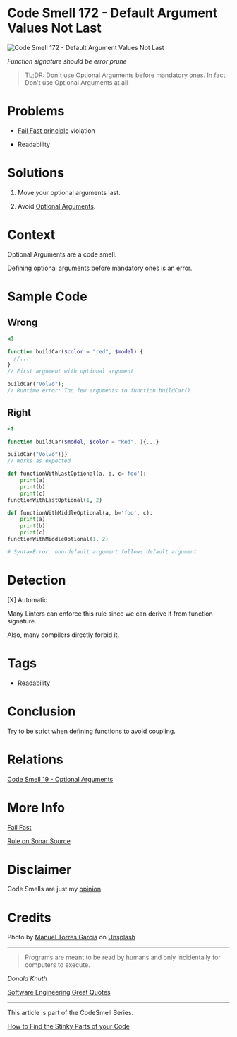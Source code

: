 # Code Smell 172 - Default Argument Values Not Last
            
![Code Smell 172 - Default Argument Values Not Last](Code%20Smell%20172%20-%20Default%20Argument%20Values%20Not%20Last.jpg)

*Function signature should be error prune*

> TL;DR: Don't use Optional Arguments before mandatory ones. In fact: Don't use Optional Arguments at all

# Problems

- [Fail Fast principle](https://github.com/mcsee/Software-Design-Articles/tree/main/Articles/Theory/Fail%20Fast/readme.md) violation

- Readability

# Solutions

1. Move your optional arguments last.

2. Avoid [Optional Arguments](https://github.com/mcsee/Software-Design-Articles/tree/main/Articles/Code%20Smells/Code%20Smell%2019%20-%20Optional%20Arguments/readme.md).

# Context

Optional Arguments are a code smell.

Defining optional arguments before mandatory ones is an error.

# Sample Code

## Wrong

[Gist Url]: # (https://gist.github.com/mcsee/ed058f746a6eefe2d303743cd82c6fb0)
```php
<?

function buildCar($color = "red", $model) {
  //...
}  
// First argument with optional argument

buildCar("Volvo");  
// Runtime error: Too few arguments to function buildCar()
```

## Right

[Gist Url]: # (https://gist.github.com/mcsee/a1cf6479f6b0820fb0843441b5ea7499)
```php
<?

function buildCar($model, $color = "Red", ){...}

buildCar("Volvo")}} 
// Works as expected
```

[Gist Url]: # (https://gist.github.com/mcsee/f70b209c640d706fdb0d87dacb7f2ee1)
```python
def functionWithLastOptional(a, b, c='foo'):
    print(a)
    print(b)
    print(c)
functionWithLastOptional(1, 2)

def functionWithMiddleOptional(a, b='foo', c):
    print(a)
    print(b)
    print(c)
functionWithMiddleOptional(1, 2)

# SyntaxError: non-default argument follows default argument
```

# Detection

[X] Automatic 

Many Linters can enforce this rule since we can derive it from function signature.

Also, many compilers directly forbid it.

# Tags

- Readability

# Conclusion

Try to be strict when defining functions to avoid coupling.

# Relations

[Code Smell 19 - Optional Arguments](https://github.com/mcsee/Software-Design-Articles/tree/main/Articles/Code%20Smells/Code%20Smell%2019%20-%20Optional%20Arguments/readme.md)

# More Info

[Fail Fast](https://github.com/mcsee/Software-Design-Articles/tree/main/Articles/Theory/Fail%20Fast/readme.md)

[Rule on Sonar Source](https://rules.sonarsource.com/php/type/Code%20Smell/RSPEC-1788)

# Disclaimer

Code Smells are just my [opinion](https://github.com/mcsee/Software-Design-Articles/tree/main/Articles/Blogging/I%20Wrote%20More%20than%2090%20Articles%20on%202021%20Here%20is%20What%20I%20Learned/readme.md).

# Credits

Photo by [Manuel Torres Garcia](https://unsplash.com/ja/@matoga) on [Unsplash](https://unsplash.com/s/photos/precipicio)
  
* * *

> Programs are meant to be read by humans and only incidentally for computers to execute.

_Donald Knuth_
 
[Software Engineering Great Quotes](https://github.com/mcsee/Software-Design-Articles/tree/main/Articles/Quotes/Software%20Engineering%20Great%20Quotes/readme.md)

* * *

This article is part of the CodeSmell Series.

[How to Find the Stinky Parts of your Code](https://github.com/mcsee/Software-Design-Articles/tree/main/Articles/Code%20Smells/How%20to%20Find%20the%20Stinky%20parts%20of%20your%20Code/readme.md)